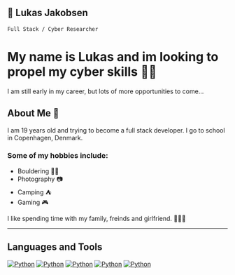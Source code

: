 ## 🌊 Lukas Jakobsen

`Full Stack / Cyber Researcher`

# My name is Lukas and im looking to propel my cyber skills 👨‍💻
I am still early in my career, but lots of more opportunities to come... 

## About Me 🧠

I am 19 years old and trying to become a full stack developer. I go to school in Copenhagen, Denmark. 
### Some of my hobbies include:
* Bouldering 🧗‍♂️
* Photography 📷
* Camping ⛺
* Gaming 🎮

I like spending time with my family, freinds and girlfriend. 🧑‍🤝‍🧑

---

## Languages and Tools

<a href="https://github.com/search?q=user%3ADenverCoder1+language%3Apython"><img alt="Python" src="https://img.shields.io/badge/Python-14354C.svg?logo=python&logoColor=white"></a>
<a href="https://cdn.jsdelivr.net/gh/devicons/devicon@latest/devicon.min.css"><img alt="Python" src="https://img.shields.io/badge/Python-14354C.svg?logo=python&logoColor=white"></a>
<a href="https://github.com/search?q=user%3ADenverCoder1+language%3Apython"><img alt="Python" src="https://img.shields.io/badge/Python-14354C.svg?logo=python&logoColor=white"></a>
<a href="https://github.com/search?q=user%3ADenverCoder1+language%3Apython"><img alt="Python" src="https://img.shields.io/badge/Python-14354C.svg?logo=python&logoColor=white"></a>
<a href="https://github.com/search?q=user%3ADenverCoder1+language%3Apython"><img alt="Python" src="https://img.shields.io/badge/Python-14354C.svg?logo=python&logoColor=white"></a>

          
<!--

- 🔭 I’m currently working on ...
- 🌱 I’m currently learning ...
- 👯 I’m looking to collaborate on ...
- 🤔 I’m looking for help with ...
- 💬 Ask me about ...
- 📫 How to reach me: ...
- 😄 Pronouns: ...
- ⚡ Fun fact: ...
-->
